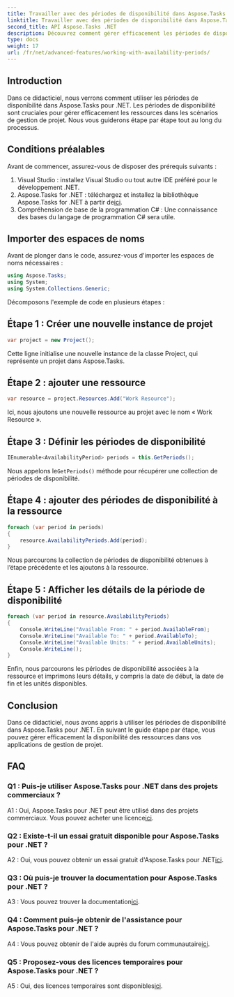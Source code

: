 ```yaml
---
title: Travailler avec des périodes de disponibilité dans Aspose.Tasks
linktitle: Travailler avec des périodes de disponibilité dans Aspose.Tasks
second_title: API Aspose.Tasks .NET
description: Découvrez comment gérer efficacement les périodes de disponibilité des ressources à l'aide d'Aspose.Tasks pour .NET. Ce didacticiel fournit un guide étape par étape pour utiliser les périodes de disponibilité dans vos projets .NET.
type: docs
weight: 17
url: /fr/net/advanced-features/working-with-availability-periods/
---
```

## Introduction

Dans ce didacticiel, nous verrons comment utiliser les périodes de disponibilité dans Aspose.Tasks pour .NET. Les périodes de disponibilité sont cruciales pour gérer efficacement les ressources dans les scénarios de gestion de projet. Nous vous guiderons étape par étape tout au long du processus.

## Conditions préalables

Avant de commencer, assurez-vous de disposer des prérequis suivants :

1. Visual Studio : installez Visual Studio ou tout autre IDE préféré pour le développement .NET.
2.  Aspose.Tasks for .NET : téléchargez et installez la bibliothèque Aspose.Tasks for .NET à partir de[ici](https://releases.aspose.com/tasks/net/).
3. Compréhension de base de la programmation C# : Une connaissance des bases du langage de programmation C# sera utile.

## Importer des espaces de noms

Avant de plonger dans le code, assurez-vous d'importer les espaces de noms nécessaires :

```csharp
using Aspose.Tasks;
using System;
using System.Collections.Generic;


```

Décomposons l'exemple de code en plusieurs étapes :

## Étape 1 : Créer une nouvelle instance de projet

```csharp
var project = new Project();
```

Cette ligne initialise une nouvelle instance de la classe Project, qui représente un projet dans Aspose.Tasks.

## Étape 2 : ajouter une ressource

```csharp
var resource = project.Resources.Add("Work Resource");
```

Ici, nous ajoutons une nouvelle ressource au projet avec le nom « Work Resource ».

## Étape 3 : Définir les périodes de disponibilité

```csharp
IEnumerable<AvailabilityPeriod> periods = this.GetPeriods();
```

 Nous appelons le`GetPeriods()` méthode pour récupérer une collection de périodes de disponibilité.

## Étape 4 : ajouter des périodes de disponibilité à la ressource

```csharp
foreach (var period in periods)
{
    resource.AvailabilityPeriods.Add(period);
}
```

Nous parcourons la collection de périodes de disponibilité obtenues à l’étape précédente et les ajoutons à la ressource.

## Étape 5 : Afficher les détails de la période de disponibilité

```csharp
foreach (var period in resource.AvailabilityPeriods)
{
    Console.WriteLine("Available From: " + period.AvailableFrom);
    Console.WriteLine("Available To: " + period.AvailableTo);
    Console.WriteLine("Available Units: " + period.AvailableUnits);
    Console.WriteLine();
}
```

Enfin, nous parcourons les périodes de disponibilité associées à la ressource et imprimons leurs détails, y compris la date de début, la date de fin et les unités disponibles.

## Conclusion

Dans ce didacticiel, nous avons appris à utiliser les périodes de disponibilité dans Aspose.Tasks pour .NET. En suivant le guide étape par étape, vous pouvez gérer efficacement la disponibilité des ressources dans vos applications de gestion de projet.

## FAQ

### Q1 : Puis-je utiliser Aspose.Tasks pour .NET dans des projets commerciaux ?

 A1 : Oui, Aspose.Tasks pour .NET peut être utilisé dans des projets commerciaux. Vous pouvez acheter une licence[ici](https://purchase.aspose.com/buy).

### Q2 : Existe-t-il un essai gratuit disponible pour Aspose.Tasks pour .NET ?

A2 : Oui, vous pouvez obtenir un essai gratuit d'Aspose.Tasks pour .NET[ici](https://releases.aspose.com/).

### Q3 : Où puis-je trouver la documentation pour Aspose.Tasks pour .NET ?

 A3 : Vous pouvez trouver la documentation[ici](https://reference.aspose.com/tasks/net/).

### Q4 : Comment puis-je obtenir de l'assistance pour Aspose.Tasks pour .NET ?

 A4 : Vous pouvez obtenir de l'aide auprès du forum communautaire[ici](https://forum.aspose.com/c/tasks/15).

### Q5 : Proposez-vous des licences temporaires pour Aspose.Tasks pour .NET ?

 A5 : Oui, des licences temporaires sont disponibles[ici](https://purchase.aspose.com/temporary-license/).